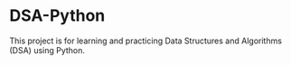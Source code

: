 # DSA-Python
This project is for learning and practicing Data Structures and Algorithms (DSA) using Python.

